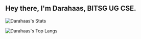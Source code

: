 ## Hey there, I'm Darahaas, BITSG UG CSE. 

![Darahaas's Stats](https://github-readme-stats.vercel.app/api?username=darahaas15&include_all_commits=true&show_icons=true&count_private=true&title_color=ffffff&theme=radical&text_color=dddddd&card_width=300)

![Darahaas's Top Langs](https://github-readme-stats.vercel.app/api/top-langs/?username=darahaas15&theme=radical&title_color=ffffff&&langs_count=7&text_color=dddddd&layout=compact&card_width=450)
